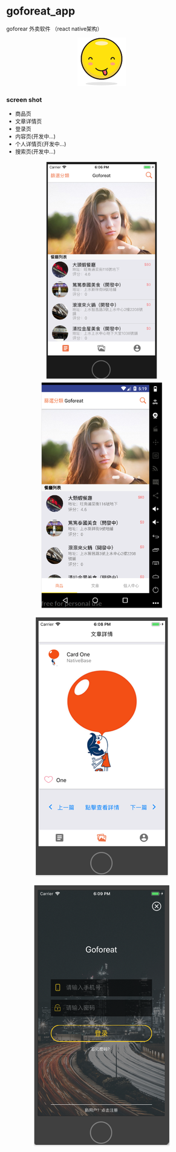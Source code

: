 # goforeat_app
goforear 外卖软件 （react native架构）
<p align="center">
  <img width="128" src="./display/emoji_app.png">
</p>

### screen shot
- 商品页
- 文章详情页
- 登录页
- 内容页(开发中...)
- 个人详情页(开发中...)
- 搜索页(开发中...)


<p align="center">
  <img src="./display/s1.png" style="width:300px;">
  <img src="./display/as1.png" style="width:325px;">
</p>
<p align="center">
  <img src="./display/s2.png">
</p>
<p align="center">
  <img src="./display/s3.png">
</p>
